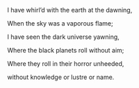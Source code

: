 I have whirl’d with the earth at the dawning,

When the sky was a vaporous flame;

I have seen the dark universe yawning,

Where the black planets roll without aim;

Where they roll in their horror unheeded,

without knowledge or lustre or name.


<!---
ge0de/ge0de is a ✨ special ✨ repository because its `README.md` (this file) appears on your GitHub profile.
You can click the Preview link to take a look at your changes.
--->
